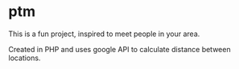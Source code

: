 # ptm
This is a fun project, inspired to meet people in your area.

Created in PHP and uses google API to calculate distance between locations.
